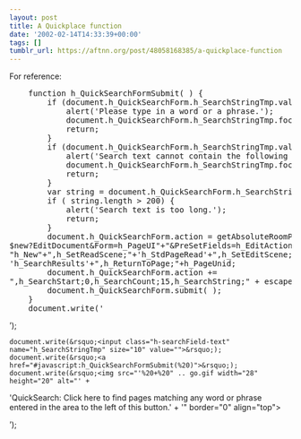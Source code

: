 ```yaml
---
layout: post
title: A Quickplace function
date: '2002-02-14T14:33:39+00:00'
tags: []
tumblr_url: https://aftnn.org/post/48058168385/a-quickplace-function
---
```

For reference:
<pre>
	function h_QuickSearchFormSubmit( ) {
		if (document.h_QuickSearchForm.h_SearchStringTmp.value == "") {
			alert('Please type in a word or a phrase.');
			document.h_QuickSearchForm.h_SearchStringTmp.focus();
			return;
		}
		if (document.h_QuickSearchForm.h_SearchStringTmp.value.indexOf(',') != -1) {
			alert('Search text cannot contain the following character:  ,');
			document.h_QuickSearchForm.h_SearchStringTmp.focus();
			return;
		}
		var string = document.h_QuickSearchForm.h_SearchStringTmp.value;
		if ( string.length &gt; 200) {
			alert('Search text is too long.');
			return;
		}
		document.h_QuickSearchForm.action = getAbsoluteRoomPath(self) + '/' +(h_Context_InFolder==1?h_Context_InFolderName:'h_Toc')+"/
$new?EditDocument&amp;Form=h_PageUI"+"&amp;PreSetFields=h_EditAction;"+
"h_New"+",h_SetReadScene;"+'h_StdPageRead'+",h_SetEditScene;"+
'h_SearchResults'+",h_ReturnToPage;"+h_PageUnid;
		document.h_QuickSearchForm.action +=
",h_SearchStart;0,h_SearchCount;15,h_SearchString;" + escape( string );
		document.h_QuickSearchForm.submit( );
	}
	document.write('</pre><form name="h_QuickSearchForm" method="post" action="javascript:h_QuickSearchFormSubmit(%20)">&rsquo;);
	document.write(&rsquo;<input class="h-searchField-text" name="h_SearchStringTmp" size="10" value="">&rsquo;);
	document.write(&rsquo;<a href="#javascript:h_QuickSearchFormSubmit(%20)">&rsquo;);
	document.write(&rsquo;<img src="'%20+%20" .. go.gif width="28" height="20" alt="' +
'QuickSearch: Click here to find pages matching any word or phrase entered in the area to the left of this button.' + '" border="0" align="top"></a></form>&rsquo;);

